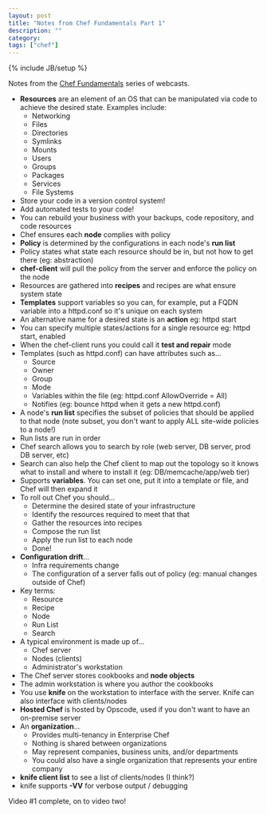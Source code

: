 ```yaml
---
layout: post
title: "Notes from Chef Fundamentals Part 1"
description: ""
category: 
tags: ["chef"]
---
```

{% include JB/setup %}

Notes from the [Chef Fundamentals](http://learn.getchef.com/fundamentals-series) series of webcasts.

* **Resources** are an element of an OS that can be manipulated via code to achieve the desired state.  Examples include:
	* Networking
	* Files
	* Directories
	* Symlinks
	* Mounts
	* Users
	* Groups
	* Packages
	* Services
	* File Systems
* Store your code in a version control system!
* Add automated tests to your code!
* You can rebuild your business with your backups, code repository, and code resources
* Chef ensures each **node** complies with policy
* **Policy** is determined by the configurations in each node's **run list**
* Policy states what state each resource should be in, but not how to get there (eg: abstraction)
* **chef-client** will pull the policy from the server and enforce the policy on the node
* Resources are gathered into **recipes** and recipes are what ensure system state
* **Templates** support variables so you can, for example, put a FQDN variable into a httpd.conf so it's unique on each system
* An alternative name for a desired state is an **action** eg: httpd start
* You can specify multiple states/actions for a single resource eg: httpd start, enabled
* When the chef-client runs you could call it **test and repair** mode
* Templates (such as httpd.conf) can have attributes such as...
	* Source
	* Owner
	* Group
	* Mode
	* Variables within the file (eg: httpd.conf AllowOverride = All)
	* Notifies (eg: bounce httpd when it gets a new httpd.conf)
* A node's **run list** specifies the subset of policies that should be applied to that node (note subset, you don't want to apply ALL site-wide policies to a node!)
* Run lists are run in order
* Chef search allows you to search by role (web server, DB server, prod DB server, etc)
* Search can also help the Chef client to map out the topology so it knows what to install and where to install it (eg: DB/memcache/app/web tier)
* Supports **variables**.  You can set one, put it into a template or file, and Chef will then expand it
* To roll out Chef you should...
	* Determine the desired state of your infrastructure
	* Identify the resources required to meet that that
	* Gather the resources into recipes
	* Compose the run list
	* Apply the run list to each node
	* Done!
* **Configuration drift**...
	* Infra requirements change
	* The configuration of a server falls out of policy (eg: manual changes outside of Chef)
* Key terms:
	* Resource
	* Recipe
	* Node
	* Run List
	* Search
* A typical environment is made up of...
	* Chef server
	* Nodes (clients)
	* Administrator's workstation
* The Chef server stores cookbooks and **node objects**
* The admin workstation is where you author the cookbooks
* You use **knife** on the workstation to interface with the server.  Knife can also interface with clients/nodes
* **Hosted Chef** is hosted by Opscode, used if you don't want to have an on-premise server
* An **organization**...
	* Provides multi-tenancy in Enterprise Chef
	* Nothing is shared between organizations
	* May represent companies, business units, and/or departments
	* You could also have a single organization that represents your entire company
* **knife client list** to see a list of clients/nodes (I think?)
* knife supports **-VV** for verbose output / debugging

Video #1 complete, on to video two!